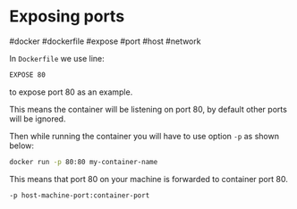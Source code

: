 # Exposing ports

#docker #dockerfile #expose #port #host #network 

In `Dockerfile` we use line:

```bash
EXPOSE 80
```

to expose port 80 as an example. 

This means the container will be listening on port 80, by default other ports will be ignored.

Then while running the container you will have to use option `-p` as shown below:

```bash
docker run -p 80:80 my-container-name
```

This means that port 80 on your machine is forwarded to container port 80.

```bash
-p host-machine-port:container-port
```